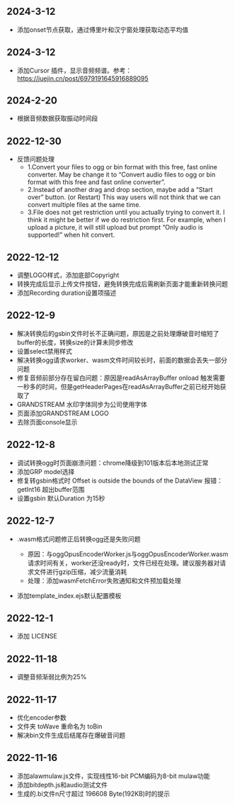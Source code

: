 ## 2024-3-12

- 添加onset节点获取，通过傅里叶和汉宁窗处理获取动态平均值

## 2024-3-12

- 添加Cursor 插件，显示音频频谱。参考：https://juejin.cn/post/6979191645916889095

## 2024-2-20

- 根据音频数据获取振动时间段

## 2022-12-30

- 反馈问题处理
  - 1.Convert your files to ogg or bin format with this free, fast online converter. May be change it to “Convert audio files to ogg or bin format with this free and fast online converter”.
  - 2.Instead of another drag and drop section, maybe add a “Start over” button. (or Restart) This way users will not think that we can convert multiple files at the same time.
  - 3.File does not get restriction until you actually trying to convert it. I think it might be better if we do restriction first. For example, when I upload a picture, it will still upload but prompt “Only audio is supported!” when hit convert. 

## 2022-12-12

- 调整LOGO样式，添加底部Copyright 
- 转换完成后显示上传文件按钮，避免转换完成后需刷新页面才能重新转换问题 
- 添加Recording duration设置项描述

## 2022-12-9

- 解决转换后的gsbin文件时长不正确问题，原因是之前处理爆破音时缩短了buffer的长度，转换size的计算未同步修改
- 设置select禁用样式
- 解决转换ogg请求worker、wasm文件时间较长时，前面的数据会丢失一部分问题
- 修复音频前部分存在留白问题：原因是readAsArrayBuffer onload 触发需要一秒多的时间，但是getHeaderPages在readAsArrayBuffer之前已经开始获取了
- GRANDSTREAM 水印字体同步为公司使用字体
- 页面添加GRANDSTREAM LOGO
- 去除页面console显示

## 2022-12-8

- 调试转换ogg时页面崩溃问题：chrome降级到101版本后本地测试正常
- 添加GRP model选择
- 修复转gsbin格式时 Offset is outside the bounds of the DataView 报错： getInt16 超出buffer范围
- 设置gsbin 默认Duration 为15秒

## 2022-12-7

- .wasm格式问题修正后转换ogg还是失败问题
    - 原因：与oggOpusEncoderWorker.js与oggOpusEncoderWorker.wasm 请求时间有关，worker还没ready时，文件已经在处理。建议服务器对请求文件进行gzip压缩，减少流量消耗
    - 处理：添加wasmFetchError失败通知和文件预加载处理

- 添加template_index.ejs默认配置模板

## 2022-12-1

- 添加 LICENSE

## 2022-11-18

- 调整音频渐弱比例为25%

## 2022-11-17

- 优化encoder参数
- 文件夹 toWave 重命名为 toBin
- 解决bin文件生成后结尾存在爆破音问题

## 2022-11-16

- 添加alawmulaw.js文件，实现线性16-bit PCM编码为8-bit mulaw功能
- 添加bitdepth.js和audio测试文件
- 生成的.bi文件n尺寸超过 196608 Byte(192KB)时的提示
